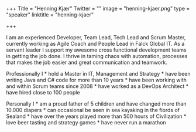 +++
Title = "Henning Kjær"
Twitter = ""
image = "henning-kjaer.png"
type = "speaker"
linktitle = "henning-kjaer"

+++

I am an experienced Developer, Team Lead, Tech Lead and Scrum Master, currently working as Agile Coach and People Lead in Falck Global IT. As a servant leader I support my awesome cross functional development teams in getting the job done. I thrive in taming chaos with automation, processes that makes the job easier and great communication and teamwork.

Professionally I * hold a Master in IT, Management and Strategy * have been writing Java and C# code for more than 10 years * have been working with and within Scrum teams since 2008 * have worked as a DevOps Architect * have hired close to 100 people

Personally I * am a proud father of 5 children and have changed more than 10.000 diapers * can occasional be seen in sea kayaking in the fiords of Sealand * have over the years played more than 500 hours of Civilization * love beer tasting and strategy games * have never run a marathon
